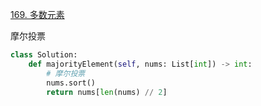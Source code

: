 

[169. 多数元素](https://leetcode.cn/problems/majority-element/description)

摩尔投票

```python []
class Solution:
    def majorityElement(self, nums: List[int]) -> int:
        # 摩尔投票
        nums.sort()
        return nums[len(nums) // 2]
```